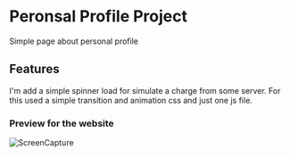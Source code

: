 # Peronsal Profile Project

Simple page about personal profile

## Features

I'm add a simple spinner load for simulate a charge from some server. For this used a simple transition and animation css and just one js file.

### Preview for the website

![ScreenCapture](https://drive.google.com/file/d/1F9LtU-H5ikOphDYoUOgKRyZr7t_pv-Ev/view?usp=sharing)
